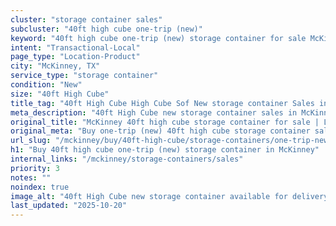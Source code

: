 ```yaml
---
cluster: "storage container sales"
subcluster: "40ft high cube one-trip (new)"
keyword: "40ft high cube one-trip (new) storage container for sale McKinney, TX"
intent: "Transactional-Local"
page_type: "Location-Product"
city: "McKinney, TX"
service_type: "storage container"
condition: "New"
size: "40ft High Cube"
title_tag: "40ft High Cube High Cube Sof New storage container Sales in McKinney | LC Container"
meta_description: "40ft High Cube new storage container sales in McKinney. High cube containers with extra height. Fast delivery, competitive pricing. Serving storage containers area. Quote ID: XJO. Call (214) 524-4168 for your free quote today."
original_title: "McKinney 40ft high cube storage container for sale | LC"
original_meta: "Buy one-trip (new) 40ft high cube storage container sale with local delivery in McKinney, TX. LC Container — local Since 2003. Request a fast quote today."
url_slug: "/mckinney/buy/40ft-high-cube/storage-containers/one-trip-new"
h1: "Buy 40ft high cube one-trip (new) storage container in McKinney"
internal_links: "/mckinney/storage-containers/sales"
priority: 3
notes: ""
noindex: true
image_alt: "40ft High Cube new storage container available for delivery in McKinney"
last_updated: "2025-10-20"
---
```


<!-- TODO: Add unique city/inventory copy, images, and internal links here. -->
